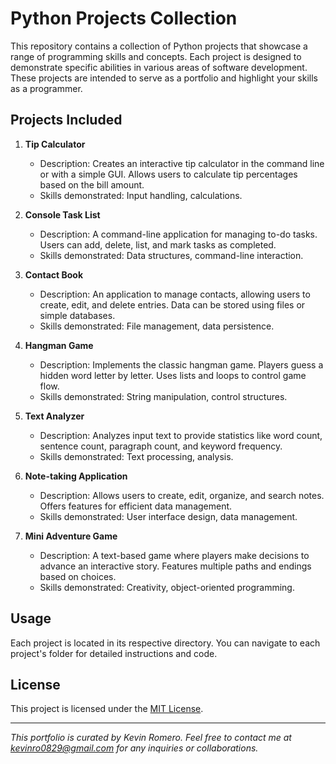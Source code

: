 # Python Projects Collection

This repository contains a collection of Python projects that showcase a range of programming skills and concepts. Each project is designed to demonstrate specific abilities in various areas of software development. These projects are intended to serve as a portfolio and highlight your skills as a programmer.

## Projects Included

1. **Tip Calculator**
   - Description: Creates an interactive tip calculator in the command line or with a simple GUI. Allows users to calculate tip percentages based on the bill amount.
   - Skills demonstrated: Input handling, calculations.

2. **Console Task List**
   - Description: A command-line application for managing to-do tasks. Users can add, delete, list, and mark tasks as completed.
   - Skills demonstrated: Data structures, command-line interaction.

3. **Contact Book**
   - Description: An application to manage contacts, allowing users to create, edit, and delete entries. Data can be stored using files or simple databases.
   - Skills demonstrated: File management, data persistence.

4. **Hangman Game**
   - Description: Implements the classic hangman game. Players guess a hidden word letter by letter. Uses lists and loops to control game flow.
   - Skills demonstrated: String manipulation, control structures.

5. **Text Analyzer**
   - Description: Analyzes input text to provide statistics like word count, sentence count, paragraph count, and keyword frequency.
   - Skills demonstrated: Text processing, analysis.

6. **Note-taking Application**
   - Description: Allows users to create, edit, organize, and search notes. Offers features for efficient data management.
   - Skills demonstrated: User interface design, data management.

7. **Mini Adventure Game**
   - Description: A text-based game where players make decisions to advance an interactive story. Features multiple paths and endings based on choices.
   - Skills demonstrated: Creativity, object-oriented programming.

## Usage

Each project is located in its respective directory. You can navigate to each project's folder for detailed instructions and code.

## License

This project is licensed under the [MIT License](LICENSE.txt).

---

_This portfolio is curated by Kevin Romero. Feel free to contact me at kevinro0829@gmail.com for any inquiries or collaborations._
